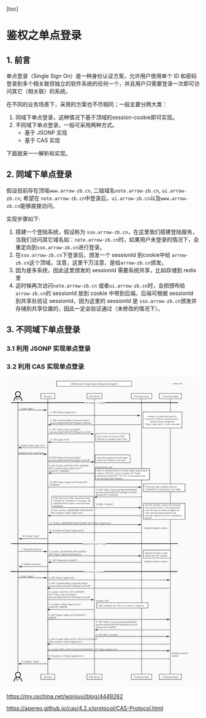[toc]

# 鉴权之单点登录

## 1. 前言

单点登录（Single Sign On）是一种身份认证方案，允许用户使用单个 ID 和密码登录到多个相关联但独立的软件系统的任何一个，并且用户只需要登录一次即可访问其它（相关联）的系统。

在不同的业务场景下，采用的方案也不尽相同；一般主要分两大类：

1. 同域下单点登录，这种情况下基于顶域的session-cookie即可实现。
2. 不同域下单点登录，一般可采用两种方式。
   - 基于 JSONP 实现
   - 基于 CAS  实现

下面就来一一解析和实现。

## 2. 同域下单点登录

假设目前存在顶域`www.arrow-zb.cn`, 二级域名`note.arrow-zb.cn`, `ui.arrow-zb.cn`; 希望在 `note.arrow-zb.cn`中登录后，`ui.arrow-zb.cn`以及`www.arrow-zb.cn`能够直接访问。

实现步骤如下:

1. 搭建一个登陆系统，假设称为 `sso.arrow-zb.cn`，在这里我们搭建登陆服务，当我们访问其它域名如：`note.arrow-zb.cn`时，如果用户未登录的情况下，会重定向到`sso.arrow-zb.cn`进行登录。
2. 在`sso.arrow-zb.cn`下登录后，颁发一个 sessionId 到cookie中给 `arrow-zb.cn`这个顶域，注意，这里千万注意，是给`arrow-zb.cn`颁发。
3. 因为是多系统，因此这里颁发的 sessionId 需要系统共享，比如存储到 redis里
4. 这时候再次访问`note.arrow-zb.cn` 或者`ui.arrow-zb.cn`时，会把颁布给`arrow-zb.cn`的 sessionId 放到 cookie 中带到后端，后端可根据 sessionId 到共享处验证 sessionId，因为这里的 sessionId 是 `sso.arrow-zb.cn`颁发并存储到共享位置的，因此一定会验证通过（未修改的情况下）。

## 3. 不同域下单点登录

### 3.1 利用 JSONP 实现单点登录



### 3.2 利用 CAS 实现单点登录

![CAS (3)](./images/CAS-SSO.jpg)

https://my.oschina.net/woniuyi/blog/4449262

https://apereo.github.io/cas/4.2.x/protocol/CAS-Protocol.html